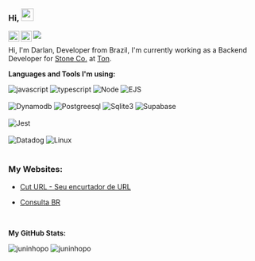 ### Hi, <img src="https://media.giphy.com/media/hvRJCLFzcasrR4ia7z/giphy.gif" width="25px">

<a href="https://www.linkedin.com/in/darlan-junior-93a745147/">
  <img align="left" alt="Darlan Linkedin" width="22px" src="https://cdn.jsdelivr.net/npm/simple-icons@v3/icons/linkedin.svg" />
</a>
<a href="https://www.instagram.com/juninhopo/">
  <img align="left" alt="Darlan Instagram" width="22px" src="https://cdn.jsdelivr.net/npm/simple-icons@v3/icons/instagram.svg" />
</a>

![](https://visitor-badge.glitch.me/badge?page_id=juninhopo.juninhopo)

Hi, I'm Darlan, Developer from Brazil, I'm currently working as a Backend Developer for [Stone Co.](https://www.stone.co/) at [Ton](https://ton.stone.com.br).

**Languages and Tools I'm using:**

<div float="left">
<!--     <img src="https://img.shields.io/badge/-ReactJS-blue" alt="reactjs"/> -->
    <img src="https://img.shields.io/badge/-Javascript-yellow" alt="javascript"/>
    <img src="https://img.shields.io/badge/-Typescript-blue" alt="typescript"/>
<!--     <img src="https://img.shields.io/badge/-Typescript-9cf" alt="typescript"/> -->
    <img src="https://img.shields.io/badge/-Node-success" alt="Node"/>
    <img src="https://img.shields.io/badge/-EJS-red" alt="EJS"/>
    </br>
    </br>
    <img src="https://img.shields.io/badge/-Dynamodb-blue" alt="Dynamodb">
    <img src="https://img.shields.io/badge/-Postgreesql-informational" alt="Postgreesql"/>
    <img src="https://img.shields.io/badge/-Sqlite3-blue" alt="Sqlite3"/>
    <img src="https://img.shields.io/badge/-Supabase-success" alt="Supabase"/>
    </br>
    </br>
    <img src="https://img.shields.io/badge/-Jest-critical" alt="Jest"/>
    </br>
    </br>
    <img src="https://img.shields.io/badge/-Datadog-blueviolet" alt="Datadog"/>
    <img src="https://img.shields.io/badge/-Linux-yellowgreen" alt="Linux"/>
<div>

<br />

### My Websites:
- <a href="https://cuturl.online">Cut URL - Seu encurtador de URL</a>
- <a href="https://juninhopo.github.io/consultabr-online">Consulta BR</a>
  
  <br />

**My GitHub Stats:**

<div float="left">
    <img src="https://github-readme-stats.vercel.app/api/top-langs/?username=juninhopo&theme=gotham" alt="juninhopo" />
    <img src="https://github-readme-stats.vercel.app/api?username=juninhopo&show_icons=true&theme=gotham" alt="juninhopo" />

<div>

